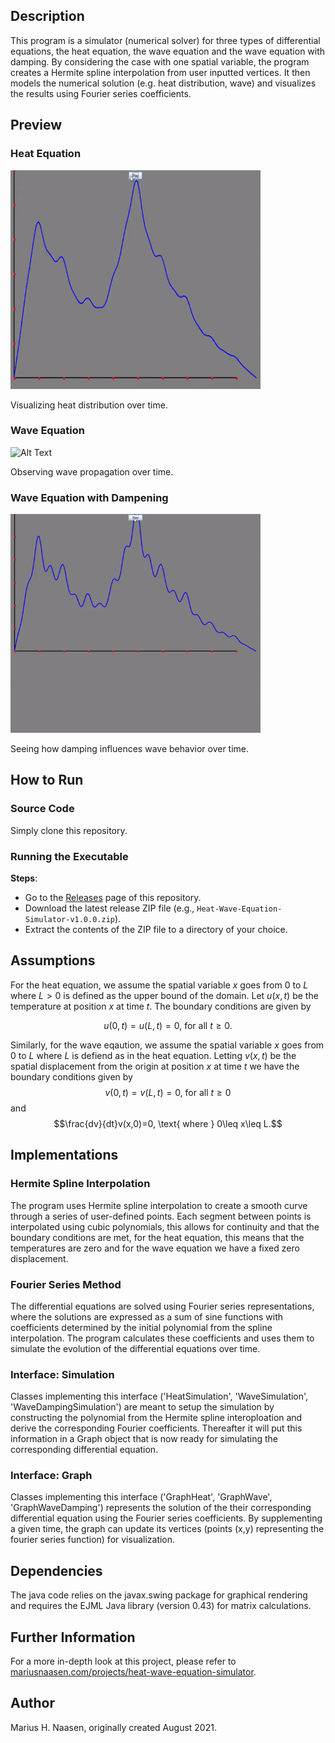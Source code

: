 ## Description

This program is a simulator (numerical solver) for three types of differential equations, the heat equation, the wave equation and the wave equation with damping. By considering the case with one spatial variable, the program creates a Hermite spline interpolation from user inputted vertices. It then models the numerical solution (e.g. heat distribution, wave) and visualizes the results using Fourier series coefficients.

## Preview

### Heat Equation
<img src="assets/preview-heat.gif" alt="Alt Text" width="400" height="350" />

Visualizing heat distribution over time.

### Wave Equation
<img src="assets/preview-wave.gif" alt="Alt Text" width="400" height="350" />

Observing wave propagation over time.

### Wave Equation with Dampening
<img src="assets/preview-wavedamp.gif" alt="Alt Text" width="400" height="350" />

Seeing how damping influences wave behavior over time.

## How to Run

### Source Code

Simply clone this repository.

### Running the Executable
**Steps**:
   - Go to the [Releases](https://github.com/Papaglory/Heat-Wave-Equation-Simulator/releases) page of this repository.
   - Download the latest release ZIP file (e.g., `Heat-Wave-Equation-Simulator-v1.0.0.zip`).
   - Extract the contents of the ZIP file to a directory of your choice.

## Assumptions

For the heat equation, we assume the spatial variable $x$ goes from $0$ to $L$ where $L>0$ is defined as the upper bound of the domain. Let $u(x,t)$ be the temperature at position $x$ at time $t$. The boundary conditions are given by

$$u(0,t) = u(L,t) = 0\text{, for all } t\ge0.$$

Similarly, for the wave eqaution, we assume the spatial variable $x$ goes from $0$ to $L$ where $L$ is defiend as in the heat equation. Letting $v(x,t)$ be the spatial displacement from the origin at position $x$ at time $t$ we have the boundary conditions given by
$$v(0,t) = v(L,t) = 0\text{, for all } t\ge0$$
and
$$\frac{dv}{dt}v(x,0)=0, \text{ where } 0\leq x\leq L.$$

## Implementations

### Hermite Spline Interpolation

The program uses Hermite spline interpolation to create a smooth curve through a series of user-defined points. Each segment between points is interpolated using cubic polynomials, this allows for continuity and that the boundary conditions are met, for the heat equation, this means that the temperatures are zero and for the wave equation we have a fixed zero displacement.

### Fourier Series Method

The differential equations are solved using Fourier series representations, where the solutions are expressed as a sum of sine functions with coefficients determined by the initial polynomial from the spline interpolation. The program calculates these coefficients and uses them to simulate the evolution of the differential equations over time.

### Interface: Simulation
Classes implementing this interface ('HeatSimulation', 'WaveSimulation', 'WaveDampingSimulation') are meant to setup the simulation by constructing the polynomial from the Hermite spline interoploation and derive the corresponding Fourier coefficients. Thereafter it will put this information in a Graph object that is now ready for simulating the corresponding differential equation. 

### Interface: Graph
Classes implementing this interface ('GraphHeat', 'GraphWave', 'GraphWaveDamping') represents the solution of the their corresponding differential equation using the Fourier series coefficients. By supplementing a given time, the graph can update its vertices (points (x,y) representing the fourier series function) for visualization.

## Dependencies

The java code relies on the javax.swing package for graphical rendering and requires the EJML Java library (version 0.43) for matrix calculations.

## Further Information
For a more in-depth look at this project, please refer to [mariusnaasen.com/projects/heat-wave-equation-simulator](https://mariusnaasen.com/projects/heat-wave-equation-simulator).

## Author
Marius H. Naasen, originally created August 2021.

